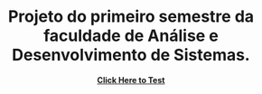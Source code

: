 <div align="center">

 <h1>Projeto do primeiro semestre da faculdade de Análise e Desenvolvimento de Sistemas.</h1>

<strong><a href="https://gabrielmjacques.github.io/pizzanetrj/">Click Here to Test</a></strong>
